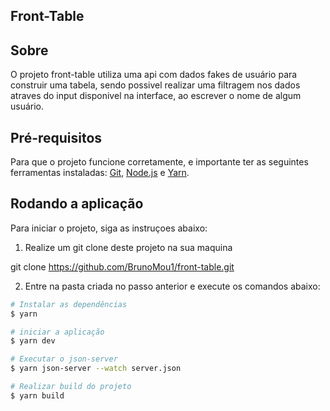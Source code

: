 ## Front-Table

## Sobre
O projeto front-table utiliza uma api com dados fakes de usuário para construir uma tabela,
sendo possivel realizar uma filtragem nos dados atraves do input disponivel na interface, ao escrever o nome de algum usuário.

## Pré-requisitos
Para que o projeto funcione corretamente, e importante ter as seguintes ferramentas instaladas:
[Git](https://git-scm.com), [Node.js](https://nodejs.org/en/) e [Yarn](https://yarnpkg.com/).

## Rodando a aplicação
Para iniciar o projeto, siga as instruçoes abaixo:
1. Realize um git clone deste projeto na sua maquina

git clone https://github.com/BrunoMou1/front-table.git

2. Entre na pasta criada no passo anterior e execute os comandos abaixo:
```bash
# Instalar as dependências
$ yarn

# iniciar a aplicação
$ yarn dev

# Executar o json-server
$ yarn json-server --watch server.json

# Realizar build do projeto
$ yarn build
```
